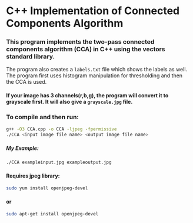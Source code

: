 # C++ Implementation of Connected Components Algorithm

### This program implements the two-pass connected components algorithm (CCA) in C++ using the vectors standard library.  
The program also creates a ```labels.txt``` file which shows the labels as well.  
The program first uses histogram manipulation for thresholding and then the CCA is used.
#### If your image has 3 channels(r,b,g), the program will convert it to grayscale first. It will also give a ```grayscale.jpg``` file.

### To compile and then run:

```bash
g++ -O3 CCA.cpp -o CCA -ljpeg -fpermissive
./CCA <input image file name> <output image file name>
```
##### My Example:

```bash
./CCA exampleinput.jpg exampleoutput.jpg
```

#### Requires jpeg library:
```bash
sudo yum install openjpeg-devel
```
#### or
```bash
sudo apt-get install openjpeg-devel
```
